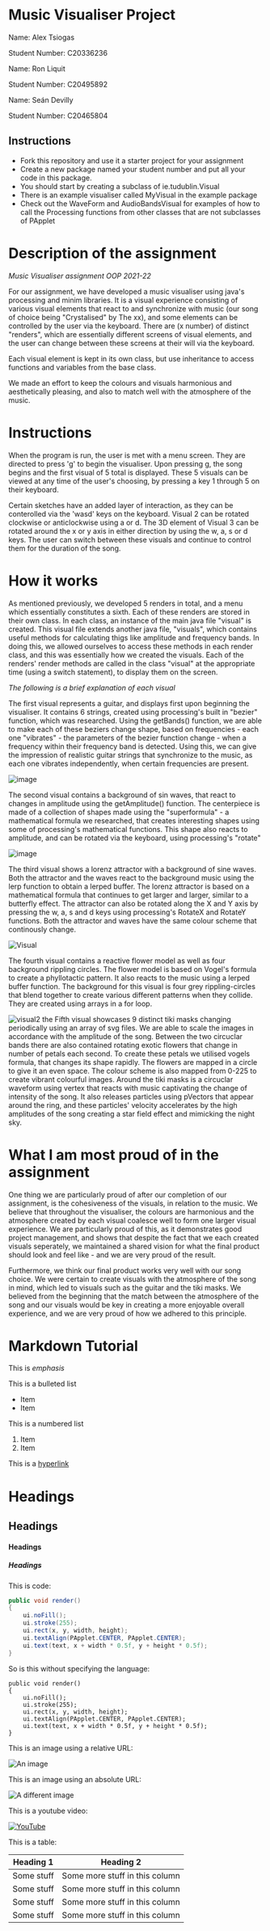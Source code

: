 # Music Visualiser Project

Name: Alex Tsiogas

Student Number: C20336236

Name: Ron Liquit

Student Number: C20495892

Name: Seán Devilly 

Student Number: C20465804


## Instructions
- Fork this repository and use it a starter project for your assignment
- Create a new package named your student number and put all your code in this package.
- You should start by creating a subclass of ie.tudublin.Visual
- There is an example visualiser called MyVisual in the example package
- Check out the WaveForm and AudioBandsVisual for examples of how to call the Processing functions from other classes that are not subclasses of PApplet

# Description of the assignment
*Music Visualiser assignment OOP 2021-22*

For our assignment, we have developed a music visualiser using java's processing and minim libraries. It is a visual experience consisting of various visual elements that react to and synchronize with music (our song of choice being "Crystalised" by The xx), and some elements can be controlled by the user via the keyboard. There are (x number) of distinct "renders", which are essentially different screens of visual elements, and the user can change between these screens at their will via the keyboard.

Each visual element is kept in its own class, but use inheritance to access functions and variables from the base class.

We made an effort to keep the colours and visuals harmonious and aesthetically pleasing, and also to match well with the atmosphere of the music.


# Instructions
When the program is run, the user is met with a menu screen. They are directed to press 'g' to begin the visualiser. Upon pressing g, the song begins and the first visual of 5 total is displayed. These 5 visuals can be viewed at any time of the user's choosing, by pressing a key 1 through 5 on their keyboard.

Certain sketches have an added layer of interaction, as they can be conterolled via the 'wasd' keys on the keyboard. Visual 2 can be rotated clockwise or anticlockwise using a or d. The 3D element of Visual 3 can be rotated around the x or y axis in either direction by using the w, a, s or d keys. The user can switch between these visuals and continue to control them for the duration of the song.

# How it works

As mentioned previously, we developed 5 renders in total, and a menu which essentially constitutes a sixth. Each of these renders are stored in their own class. In each class, an instance of the main java file "visual" is created. This visual file extends another java file, "visuals", which contains useful methods for calculating thigs like amplitude and frequency bands. In doing this, we allowed ourselves to access these methods in each render class, and this was essentially how we created the visuals. Each of the renders' render methods are called in the class "visual" at the appropriate time (using a switch statement), to display them on the screen.

*The following is a brief explanation of each visual*

The first visual represents a guitar, and displays first upon beginning the visualiser. It contains 6 strings, created using processing's built in "bezier" function, which was researched. Using the getBands() function, we are able to make each of these beziers change shape, based on frequencies - each one "vibrates" - the parameters of the bezier function change -  when a frequency within their frequency band is detected. Using this, we can give the impression of realistic guitar strings that synchronize to the music, as each one vibrates independently, when certain frequencies are present.

![image](https://user-images.githubusercontent.com/98460373/167168462-5544a931-5c45-4a5a-b4da-7533c1de7b47.png)


The second visual contains a background of sin waves, that react to changes in amplitude using the getAmplitude() function. The centerpiece is made of a collection of shapes made using the "superformula" - a mathematical formula we researched, that creates interesting shapes using some of processing's mathematical functions. This shape also reacts to amplitude, and can be rotated via the keyboard, using processing's "rotate"

![image](https://user-images.githubusercontent.com/98460373/167169198-f340e219-138d-4f04-8d8a-ffe883c9f4e9.png)

The third visual shows a lorenz attractor with a background of sine waves. Both the attractor and the waves react to the background music using the lerp function to obtain a lerped buffer. The lorenz attractor is based on a mathematical formula that continues to get larger and larger, similar to a butterfly effect. The attractor can also be rotated along the X and Y axis by pressing the w, a, s and d keys using processing's RotateX and RotateY functions. Both the attractor and waves have the same colour scheme that continously change.

![Visual](https://user-images.githubusercontent.com/98481475/167173592-c29a90c8-5e1a-4ad1-9dcb-65eff149a85d.jpg)

The fourth visual contains a reactive flower model as well as four background rippling circles. The flower model is based on Vogel's formula to create a phyllotactic pattern. It also reacts to the music using a lerped buffer function. The background for this visual is four grey rippling-circles that blend together to create various different patterns when they collide. They are created using arrays in a for loop.

![visual2](https://user-images.githubusercontent.com/98481475/167173902-68fd759e-64f8-4fd5-9735-4d7cbc45fb28.jpg)
the Fifth visual showcases 9 distinct tiki masks changing periodically using an array of svg files. We are able to scale the images in accordance with the amplitude of the song. Between the two circuclar bands there are also contained rotating exotic flowers that change in number of petals each second. To create these  petals we utilised vogels formula, that changes its shape rapidly. The flowers are mapped in a circle to give it an even space. The colour scheme is also mapped from 0-225 to create vibrant colourful images. Around the tiki masks is a circuclar waveform using vertex that reacts with music captivating the change of intensity of the song. It also releases particles using pVectors that appear around the ring, and these particles' velocity accelerates by the high amplitudes of the song creating a star field effect and  mimicking the night sky. 
# What I am most proud of in the assignment
One thing we are particularly proud of after our completion of our assignment, is the cohesiveness of the visuals, in relation to the music. We believe that throughout the visualiser, the colours are harmonious and the atmosphere created by each visual coalesce well to form one larger visual experience. We are particularly proud of this, as it demonstrates good project management, and shows that despite the fact that we each created visuals seperately, we maintained a shared vision for what the final product should look and feel like - and we are very proud of the result.

Furthermore, we think our final product works very well with our song choice. We were certain to create visuals with the atmosphere of the song in mind, which led to visuals such as the guitar and the tiki masks. We believed from the beginning that the match between the atmosphere of the song and our visuals would be key in creating a more enjoyable overall experience, and we are very proud of how we adhered to this principle.

# Markdown Tutorial

This is *emphasis*

This is a bulleted list

- Item
- Item

This is a numbered list

1. Item
1. Item

This is a [hyperlink](http://bryanduggan.org)

# Headings
## Headings
#### Headings
##### Headings

This is code:

```Java
public void render()
{
	ui.noFill();
	ui.stroke(255);
	ui.rect(x, y, width, height);
	ui.textAlign(PApplet.CENTER, PApplet.CENTER);
	ui.text(text, x + width * 0.5f, y + height * 0.5f);
}
```

So is this without specifying the language:

```
public void render()
{
	ui.noFill();
	ui.stroke(255);
	ui.rect(x, y, width, height);
	ui.textAlign(PApplet.CENTER, PApplet.CENTER);
	ui.text(text, x + width * 0.5f, y + height * 0.5f);
}
```

This is an image using a relative URL:

![An image](images/p8.png)

This is an image using an absolute URL:

![A different image](https://bryanduggandotorg.files.wordpress.com/2019/02/infinite-forms-00045.png?w=595&h=&zoom=2)

This is a youtube video:

[![YouTube](http://img.youtube.com/vi/J2kHSSFA4NU/0.jpg)](https://www.youtube.com/watch?v=J2kHSSFA4NU)

This is a table:

| Heading 1 | Heading 2 |
|-----------|-----------|
|Some stuff | Some more stuff in this column |
|Some stuff | Some more stuff in this column |
|Some stuff | Some more stuff in this column |
|Some stuff | Some more stuff in this column |

